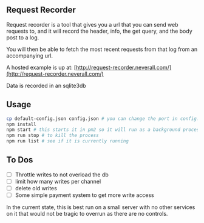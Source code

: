 ## Request Recorder

Request recorder is a tool that gives you a url that you can send web requests to, and it will record the
header, info, the get query, and the body post to a log.

You will then be able to fetch the most recent requests from that log from an accompanying url.

A hosted example is up at:
[http://request-recorder.neverall.com/](http://request-recorder.neverall.com/)

Data is recorded in an sqlite3db

## Usage

```bash
cp default-config.json config.json # you can change the port in config.json
npm install
npm start # this starts it in pm2 so it will run as a background process on your sever
npm run stop # to kill the process
npm run list # see if it is currently running
```

## To Dos

- [ ] Throttle writes to not overload the db
- [ ] limit how many writes per channel
- [ ] delete old writes
- [ ] Some simple payment system to get more write access

In the current state, this is best run on a small server with no other services on it that would not be tragic to overrun as there are no controls.
